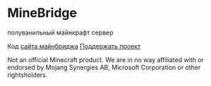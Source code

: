 # MineBridge
полуванильный майнкрафт сервер

Код [сайта майнбриджа](https://майнбридж.рф/)
[Поддержать проект](https://майнбридж.рф/shop)

Not an official Minecraft product. We are in no way affiliated with or endorsed by Mojang Synergies AB, Microsoft Corporation or other rightsholders.